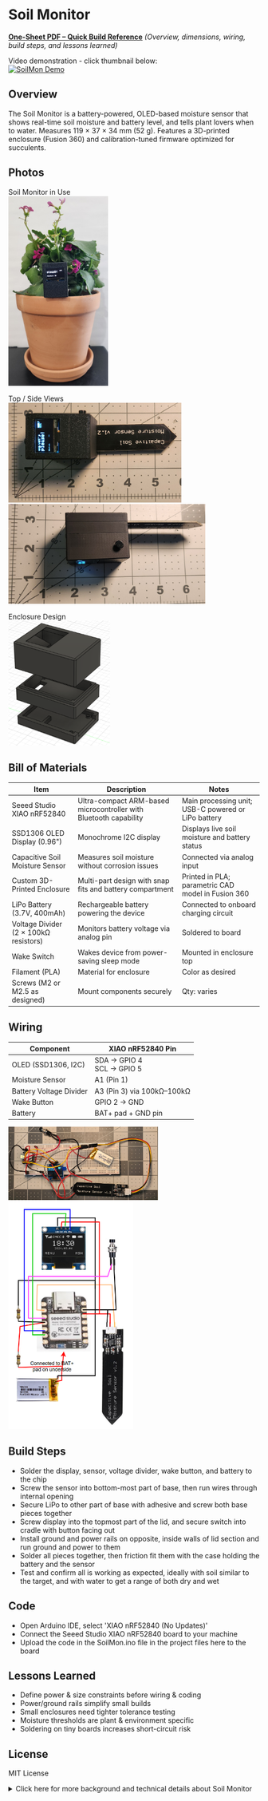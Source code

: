 # Soil Monitor

**[One-Sheet PDF – Quick Build Reference](https://raw.githubusercontent.com/ChandlerEx/Projects/main/SoilMonitor/docs/SoilMon_One_Sheet.pdf)** 
*(Overview, dimensions, wiring, build steps, and lessons learned)*

Video demonstration - click thumbnail below: <br>
[![SoilMon Demo](https://img.youtube.com/vi/HjDUlzzIptQ/0.jpg)](https://www.youtube.com/watch?v=HjDUlzzIptQ)

## Overview
The Soil Monitor is a battery-powered, OLED-based moisture sensor that shows real-time soil moisture and battery level, and tells plant lovers when 
to water. Measures 119 × 37 × 34 mm (52 g). Features a 3D-printed enclosure (Fusion 360) and calibration-tuned firmware optimized for succulents.

## Photos
Soil Monitor in Use<br>
<img src="https://github.com/ChandlerEx/Projects/blob/825f767845b1f51373b4fc3cadaaf89885add228/SoilMonitor/SoilMonInUse.jpg" alt="Soil Monitor At Work" width="200"/>

Top / Side Views<br>
<img src="https://github.com/ChandlerEx/Projects/blob/501849a08d16480545f08d7e6b22d4a53f451889/SoilMonitor/SoilMonTopView.jpg" alt="Top View" height="200"/>
<img src="https://github.com/ChandlerEx/Projects/blob/501849a08d16480545f08d7e6b22d4a53f451889/SoilMonitor/SoilMonSideView.jpg" alt="Side View" height="200"/>

Enclosure Design<br>
<img src="https://github.com/ChandlerEx/Projects/blob/bcb127a4829ba9cdfdf5ffaa3a58e7541c53ba84/SoilMonitor/SoilMonEnc.png" alt="Enclosure Design" height="250"/>

## Bill of Materials
| Item | Description | Notes |
|------|-------------|-------|
| Seeed Studio XIAO nRF52840 | Ultra-compact ARM-based microcontroller with Bluetooth capability | Main processing unit; USB-C powered or LiPo battery |
| SSD1306 OLED Display (0.96") | Monochrome I2C display | Displays live soil moisture and battery status |
| Capacitive Soil Moisture Sensor | Measures soil moisture without corrosion issues | Connected via analog input |
| Custom 3D-Printed Enclosure | Multi-part design with snap fits and battery compartment | Printed in PLA; parametric CAD model in Fusion 360 |
| LiPo Battery (3.7V, 400mAh) | Rechargeable battery powering the device | Connected to onboard charging circuit |
| Voltage Divider (2 × 100kΩ resistors) | Monitors battery voltage via analog pin | Soldered to board |
| Wake Switch | Wakes device from power-saving sleep mode | Mounted in enclosure top |
| Filament (PLA) | Material for enclosure | Color as desired |
| Screws (M2 or M2.5 as designed) | Mount components securely | Qty: varies |

## Wiring

| Component                  | XIAO nRF52840 Pin          |
|---------------------------|-------------------|
| OLED (SSD1306, I2C)       | SDA → GPIO 4<br>SCL → GPIO 5 |
| Moisture Sensor           | A1 (Pin 1)        |
| Battery Voltage Divider   | A3 (Pin 3) via 100kΩ–100kΩ |
| Wake Button               | GPIO 2 → GND      |
| Battery                   | BAT+ pad + GND pin|

<img src="https://github.com/ChandlerEx/Projects/blob/9a11e649d50762af672b37ba1d7330335580c16b/SoilMonitor/SoilMonBreadboard.jpg" alt="Soil Monitor Breadboard" width="300"/>
<img src="https://github.com/ChandlerEx/Projects/blob/891a760c9f960f25a479301b3d8ec1b8d20b8800/SoilMonitor/SoilMonWiring.png" alt="Wiring Diagram" width="250"/>

## Build Steps
- Solder the display, sensor, voltage divider, wake button, and battery to the chip
- Screw the sensor into bottom-most part of base, then run wires through internal opening
- Secure LiPo to other part of base with adhesive and screw both base pieces together
- Screw display into the topmost part of the lid, and secure switch into cradle with button facing out
- Install ground and power rails on opposite, inside walls of lid section and run ground and power to them
- Solder all pieces together, then friction fit them with the case holding the battery and the sensor
- Test and confirm all is working as expected, ideally with soil similar to the target, and with water to get a range of both dry and wet

## Code
- Open Arduino IDE, select 'XIAO nRF52840 (No Updates)'
- Connect the Seeed Studio XIAO nRF52840 board to your machine
- Upload the code in the SoilMon.ino file in the project files here to the board
  
## Lessons Learned
- Define power & size constraints before wiring & coding
- Power/ground rails simplify small builds
- Small enclosures need tighter tolerance testing
- Moisture thresholds are plant & environment specific
- Soldering on tiny boards increases short-circuit risk

## License
MIT License

<details> <summary>Click here for more background and technical details about Soil Monitor</summary>

# More Details

## Background
My wife got a succulent as a gift, but she was worried about overwatering it - a common way to kill a succulent! So, to help, I decided to build a 
soil monitor and configure it specifically for succulents. 
<br>The result is a battery-powered soil moisture monitor with a clear OLED display and ultra-low power sleep mode. 
Designed to be compact and dead-simple for plant lovers who just want to know when to water.
<br>This project demonstrates:
- sensor calibration & analog input
- power management
- embedded UI design
- PCB-free low-power prototyping

## Project Goal
A compact, effective monitor for soil moisture coded in Arduino-style C++ with:
- A simple, low power display that shows
  - Moisture percentage
  - What to do with that info (Showing 'OK' or 'Needs water' depending on moisture)
  - A battery icon that conveys visually how much power remains
  - A percentage display conveying how much power remains
- A 3.7 V LiPo (charged via USB-C) for wireless power
- A sleep mode that saves battery after inactivity and powers down much of the internals
- A wake button to rapidly get the monitor ready for work
- Accurate soil readings via capacitive sensor
- A tiny SoC to run the show (the Seeed Studio XIAO nRF52840 which is ~18mm X 21mm)
- Recharge capability (built into the nRF52840)



## Calibration
Moisture readings are calibrated between:
- *Dry:* `2665`
- *Wet:* `1155`
  
Mapped to 0–100% for display

## Enclosure
- Designed in Fusion 360 
- Custom 3D-printed shell with two bottom pieces that screw together and friction fit into the top piece
- Ground and power rails for easier soldering
- Holes with precise tolerances for display and wake button
<img src="https://github.com/ChandlerEx/Projects/blob/edbfac9c0c20d4b20371947c66a9b49363ebae98/SoilMonitor/SoilMonEnc.png" alt="Enclosure" width="250"/>

## Hardware
- XIAO nRF52840 SoC
- Liter 3.7V 400mAh 502035 LiPo Battery
- Stemedu Capacitive Analog Soil Moisture Sensor
- AITRIP 0.96 Inch OLED Display Module 12864
- Gebildet 7mm Black Prewired Mini Momentary Push Button,SPST
- Voltage Divider (2× 100kΩ - to scale battery voltage to safe ADC range)

## Firmware Logic Flow
- Startup
  - Initializes I2C display, ADCs, and button input
  - Loads sleep/reset logic
  - Reads initial moisture and battery values
- Active Mode (awake)
  - Refreshes OLED every 5 seconds
  - Displays current moisture %, status message, battery level
  - After 45 seconds of inactivity, powers down OLED and enters manual sleep
- Sleep Mode
  - Display powers down (SSD1306_DISPLAYOFF)
  - Device idles until wake button is pressed
- Wake Trigger
  - GPIO2 is pulled LOW via button → NVIC_SystemReset() executes
  - Full reboot ensures display and sensors reinitialize cleanly


## Files
- SoilMon.ino -- Full Arduino sketch
- SoilMon.f3d -- Fusion 360 source
- SoilMon.stl -- STL file for printing
- SoilMonDemo.mp4 -- Video of demo

## Potential Future Features
- Captive portal for viewing moisture status over Wi-Fi
- Cloud logging & last-watered tracking
- User-set calibration menu
- Deeper sleep modes for even longer battery life
- Rubber gasket for sensor protection
</details>
